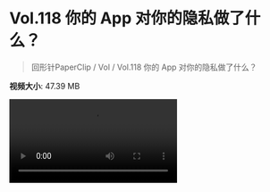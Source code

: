 # Vol.118 你的 App 对你的隐私做了什么？

> 回形针PaperClip / Vol / Vol.118 你的 App 对你的隐私做了什么？

**视频大小**: 47.39 MB

<div class="video"><video src="https://file.hsyhx.top/video/PaperClip/Vol/118.mp4" controls preload>🤔 您的浏览器不支持 video 标签</video></div>